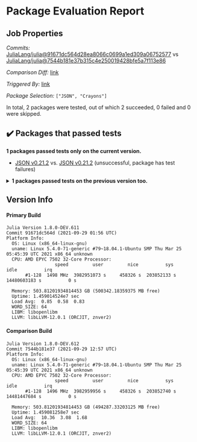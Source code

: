 # Package Evaluation Report

## Job Properties

*Commits:* [JuliaLang/julia@91671dc564d28ea8066c0699a1ed309a06752577](https://github.com/JuliaLang/julia/commit/91671dc564d28ea8066c0699a1ed309a06752577) vs [JuliaLang/julia@7544b181e37b315c4e250019428bfe5a7f113e86](https://github.com/JuliaLang/julia/commit/7544b181e37b315c4e250019428bfe5a7f113e86)

*Comparison Diff:* [link](https://github.com/JuliaLang/julia/compare/7544b181e37b315c4e250019428bfe5a7f113e86..91671dc564d28ea8066c0699a1ed309a06752577)

*Triggered By:* [link](https://github.com/JuliaLang/julia/commit/91671dc564d28ea8066c0699a1ed309a06752577#commitcomment-57244670)

*Package Selection:* `["JSON", "Crayons"]`

In total, 2 packages were tested, out of which 2 succeeded, 0 failed and 0 were skipped.


## :heavy_check_mark: Packages that passed tests

**1 packages passed tests only on the current version.**

- [JSON v0.21.2](https://s3.amazonaws.com/julialang-reports/nanosoldier/pkgeval/by_hash/91671dc_vs_7544b18/JSON.1.8.0-DEV-91671dc564d.log) vs. [JSON v0.21.2](https://s3.amazonaws.com/julialang-reports/nanosoldier/pkgeval/by_hash/91671dc_vs_7544b18/JSON.1.8.0-DEV-7544b181e37.log) (unsuccessful, package has test failures)

<details><summary><strong>1 packages passed tests on the previous version too.</strong></summary>
<p>

- [Crayons v4.0.4](https://s3.amazonaws.com/julialang-reports/nanosoldier/pkgeval/by_hash/91671dc_vs_7544b18/Crayons.1.8.0-DEV-91671dc564d.log)

</p>
</details>


## Version Info

#### Primary Build

```
Julia Version 1.8.0-DEV.611
Commit 91671dc564d (2021-09-29 01:56 UTC)
Platform Info:
  OS: Linux (x86_64-linux-gnu)
  uname: Linux 5.4.0-71-generic #79~18.04.1-Ubuntu SMP Thu Mar 25 05:45:39 UTC 2021 x86_64 unknown
  CPU: AMD EPYC 7502 32-Core Processor: 
                  speed         user         nice          sys         idle          irq
       #1-128  1498 MHz  3982951073 s     458326 s  203852133 s  14480603183 s          0 s
       
  Memory: 503.81201934814453 GB (500342.18359375 MB free)
  Uptime: 1.459014524e7 sec
  Load Avg:  0.85  0.58  0.83
  WORD_SIZE: 64
  LIBM: libopenlibm
  LLVM: libLLVM-12.0.1 (ORCJIT, znver2)

```

#### Comparison Build

```
Julia Version 1.8.0-DEV.612
Commit 7544b181e37 (2021-09-29 12:57 UTC)
Platform Info:
  OS: Linux (x86_64-linux-gnu)
  uname: Linux 5.4.0-71-generic #79~18.04.1-Ubuntu SMP Thu Mar 25 05:45:39 UTC 2021 x86_64 unknown
  CPU: AMD EPYC 7502 32-Core Processor: 
                  speed         user         nice          sys         idle          irq
       #1-128  1496 MHz  3982959956 s     458326 s  203852740 s  14481447684 s          0 s
       
  Memory: 503.81201934814453 GB (494287.33203125 MB free)
  Uptime: 1.459081258e7 sec
  Load Avg:  10.36  3.08  1.68
  WORD_SIZE: 64
  LIBM: libopenlibm
  LLVM: libLLVM-12.0.1 (ORCJIT, znver2)

```
<!-- Generated on 2021-09-29T10:36:47.041 -->
